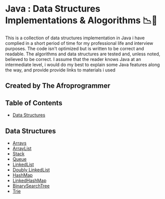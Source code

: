 Java : Data Structures Implementations & Alogorithms :chart_with_downwards_trend::arrows_counterclockwise:
==============================

This is a collection of data structures implementation in Java i have complied in a short period of time for my professional life and interview purposes. The code isn't optimized but is written to be correct and readable. The algorithms and data structures are tested and, unless noted, believed to be correct.
I assume that the reader knows Java at an intermediate level, i would do my best to explain some Java features along the way, and provide provide links to materials i used

## Created by The Afroprogrammer

## Table of Contents
- [Data Structures](#data-structures)

## Data Structures
* [Arrays](https://github.com/Afroprogrammer/Java-Data-Strucures-Implementation/blob/master/src/main/java/dataStructures/Arrays/AnArray.java)
* [ArrayList](https://github.com/Afroprogrammer/Java-Data-Strucures-Implementation/tree/master/src/main/java/dataStructures/ArrayList)
* [Stack](https://github.com/Afroprogrammer/Java-Data-Strucures-Implementation/blob/master/src/main/java/dataStructures/Stack/MyStack.java)
* [Queue](https://github.com/Afroprogrammer/Java-Data-Strucures-Implementation/blob/master/src/main/java/dataStructures/Queue/MyQueue.java)
* [LinkedList](https://github.com/Afroprogrammer/Java-Data-Strucures-Implementation/blob/master/src/main/java/dataStructures/singlyLinkedList/LinkedList.java)
* [Doubly LinkedList](https://github.com/Afroprogrammer/Java-Data-Strucures-Implementation/blob/master/src/main/java/dataStructures/DoublyLinkedList/DoublyLinkedList.java)
* [HashMap](https://github.com/Afroprogrammer/Java-Data-Strucures-Implementation/blob/master/src/main/java/dataStructures/HashMaps/Hashmap.java)
* [LinkedHashMap](https://github.com/Afroprogrammer/Java-Data-Strucures-Implementation/blob/master/src/main/java/dataStructures/HashMaps/LinkedHashMap.java)
* [BinarySearchTree](https://github.com/Afroprogrammer/Java-Data-StrucuresImplementation/blob/master/src/main/java/dataStructures/BinarySearchTree/BinarySearchTree.java)
* [Trie](https://github.com/Afroprogrammer/Java-Data-Strucures-Implementation/blob/master/src/main/java/dataStructures/Trie/Trie.java)
